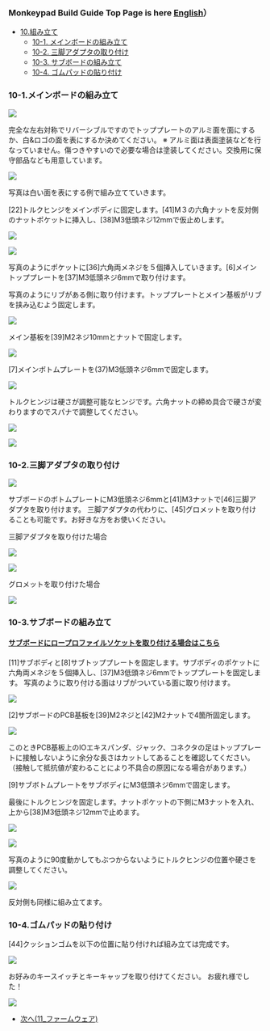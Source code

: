 ### Monkeypad Build Guide Top Page is here [English](01_build_guide.md)）

  - [10.組み立て](10_組み立て.md)
    - [10-1. メインボードの組み立て](#10-1メインボードの組み立て)
    - [10-2. 三脚アダプタの取り付け](#10-2三脚アダプタの取り付け)
    - [10-3. サブボードの組み立て](#10-3サブボードの組み立て)
    - [10-4. ゴムパッドの貼り付け](#10-4ゴムパッドの貼り付け)

### 10-1.メインボードの組み立て

![](images/10/monkeypad_10_01.jpeg)

完全な左右対称でリバーシブルですのでトッププレートのアルミ面を面にするか、白&ロゴの面を表にするか決めてください。
※ アルミ面は表面塗装などを行なっていません。傷つきやすいので必要な場合は塗装してください。交換用に保守部品なども用意しています。

![](images/10/monkeypad_10_02.jpeg)

写真は白い面を表にする例で組み立てていきます。

[22]トルクヒンジをメインボディに固定します。[41]M３の六角ナットを反対側のナットポケットに挿入し、[38]M3低頭ネジ12mmで仮止めします。

![](images/10/monkeypad_10_03.jpeg)

![](images/10/monkeypad_10_04.jpeg)


写真のようにポケットに[36]六角両メネジを５個挿入していきます。[6]メイントッププレートを[37]M3低頭ネジ6mmで取り付けます。

写真のようにリブがある側に取り付けます。トッププレートとメイン基板がリブを挟み込むよう固定します。

![](images/10/monkeypad_10_05.jpeg)

メイン基板を[39]M2ネジ10mmとナットで固定します。

![](images/10/monkeypad_10_06.jpeg)

[7]メインボトムプレートを(37)M3低頭ネジ6mmで固定します。

![](images/10/monkeypad_10_07.jpeg)

トルクヒンジは硬さが調整可能なヒンジです。六角ナットの締め具合で硬さが変わりますのでスパナで調整してください。

![](images/10/monkeypad_10_08.jpeg)

![](images/10/monkeypad_10_08.jpeg)

### 10-2.三脚アダプタの取り付け

![](images/10/monkeypad_10_10.jpeg)

サブボードのボトムプレートにM3低頭ネジ6mmと[41]M3ナットで[46]三脚アダプタを取り付けます。
三脚アダプタの代わりに、[45]グロメットを取り付けることも可能です。お好きな方をお使いください。

三脚アダプタを取り付けた場合

![](images/10/monkeypad_10_11.jpeg)

![](images/10/monkeypad_10_12.jpeg)

グロメットを取り付けた場合

![](images/10/monkeypad_10_13.jpeg)

### 10-3.サブボードの組み立て

#### [サブボードにロープロファイルソケットを取り付ける場合はこちら](../low_profile/10_組み立て_ロープロ.md)

[11]サブボディと[8]サブトッププレートを固定します。サブボディのポケットに六角両メネジを５個挿入し、[37]M3低頭ネジ6mmでトッププレートを固定します。
写真のように取り付ける面はリブがついている面に取り付けます。

![](images/10/monkeypad_10_14.jpeg)

[2]サブボードのPCB基板を[39]M2ネジと[42]M2ナットで4箇所固定します。

![](images/10/monkeypad_10_15.jpeg)

このときPCB基板上のIOエキスパンダ、ジャック、コネクタの足はトッププレートに接触しないように余分な長さはカットしてあることを確認してください。（接触して抵抗値が変わることにより不具合の原因になる場合があります。）

[9]サブボトムプレートをサブボディにM3低頭ネジ6mmで固定します。

最後にトルクヒンジを固定します。ナットポケットの下側にM3ナットを入れ、上から[38]M3低頭ネジ12mmで止めます。

![](images/10/monkeypad_10_16.jpeg)

![](images/10/monkeypad_10_17.jpeg)

写真のように90度動かしてもぶつからないようにトルクヒンジの位置や硬さを調整してください。

![](images/10/monkeypad_10_18.jpeg)

反対側も同様に組み立てます。

### 10-4.ゴムパッドの貼り付け

[44]クッションゴムを以下の位置に貼り付ければ組み立ては完成です。

![](images/10/monkeypad_10_19.jpeg)

お好みのキースイッチとキーキャップを取り付けてください。
お疲れ様でした！

![](images/10/monkeypad_10_20.jpeg)

  - [次へ(11_ファームウェア)](11_ファームウェア.md)